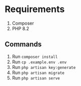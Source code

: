# Requirements
1. Composer
2. PHP 8.2

## Commands
1. Run `composer install`
2. Run `cp .example.env .env`
3. Run `php artisan key:generate`
4. Run `php artisan migrate`
5. Run `php artisan serve`
